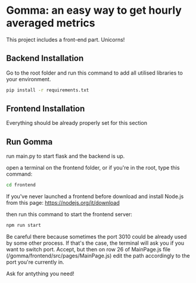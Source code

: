 # Gomma: an easy way to get hourly averaged metrics

This project includes a front-end part. Unicorns!

## Backend Installation

Go to the root folder and run this command to add all utilised libraries to your environment.

```bash
pip install -r requirements.txt
```

## Frontend Installation

Everything should be already properly set for this section


## Run Gomma

run main.py to start flask and the backend is up.
 

open a terminal on the frontend folder, or if you're in the root, type this command:
```bash
cd frontend
```
If you've never launched a frontend before download and install Node.js from this page: https://nodejs.org/it/download

then run this command to start the frontend server:
```bash
npm run start
```
Be careful there because sometimes the port 3010 could be already used by some other process. If that's the case, the terminal will ask you if you want to switch port. Accept, but then on row 26 of MainPage.js file (/gomma/frontend/src/pages/MainPage.js) edit the path accordingly to the port you're currently in.



Ask for antything you need!